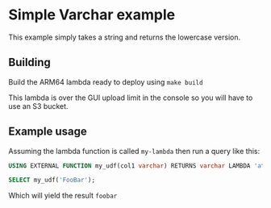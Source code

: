 # Simple Varchar example

This example simply takes a string and returns the lowercase version.
## Building

Build the ARM64 lambda ready to deploy using `make build`

This lambda is over the GUI upload limit in the console so you will have to use an S3 bucket.

## Example usage

Assuming the lambda function is called `my-lambda` then run a query like this:
```sql
USING EXTERNAL FUNCTION my_udf(col1 varchar) RETURNS varchar LAMBDA 'athena-test'

SELECT my_udf('FooBar');
```

Which will yield the result `foobar`